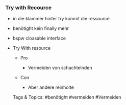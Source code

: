 ### Try with Recource

- in die klammer hinter try kommt die ressource
- benötight kein finally mehr 
- bspw cloasable interface
- Try With resource

	- Pro

		- Vermeiden von schachtelnden

	- Con

		- Aber andere reinholte

   Tags & Topics:
   #benötight
   #vermeiden
   #Vermeiden